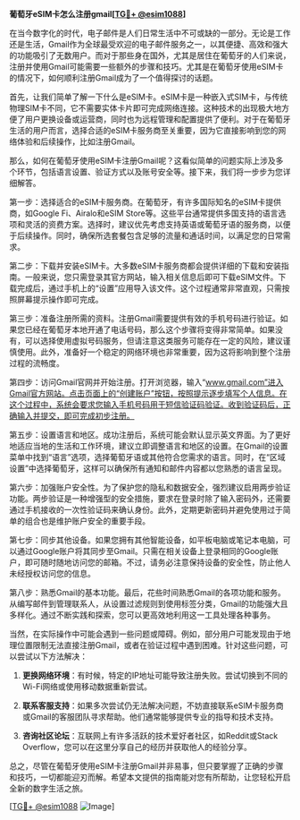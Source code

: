 **葡萄牙eSIM卡怎么注册gmail[[TG💪+ @esim1088](https://t.me/s/esim1088)]**

在当今数字化的时代，电子邮件是人们日常生活中不可或缺的一部分。无论是工作还是生活，Gmail作为全球最受欢迎的电子邮件服务之一，以其便捷、高效和强大的功能吸引了无数用户。而对于那些身在国外，尤其是居住在葡萄牙的人们来说，注册并使用Gmail可能需要一些额外的步骤和技巧。尤其是在葡萄牙使用eSIM卡的情况下，如何顺利注册Gmail成为了一个值得探讨的话题。

首先，让我们简单了解一下什么是eSIM卡。eSIM卡是一种嵌入式SIM卡，与传统物理SIM卡不同，它不需要实体卡片即可完成网络连接。这种技术的出现极大地方便了用户更换设备或运营商，同时也为远程管理和配置提供了便利。对于在葡萄牙生活的用户而言，选择合适的eSIM卡服务商至关重要，因为它直接影响到您的网络体验和后续操作，比如注册Gmail。

那么，如何在葡萄牙使用eSIM卡注册Gmail呢？这看似简单的问题实际上涉及多个环节，包括语言设置、验证方式以及账号安全等。接下来，我们将一步步为您详细解答。

第一步：选择适合的eSIM卡服务商。在葡萄牙，有许多国际知名的eSIM卡提供商，如Google Fi、Airalo和eSIM Store等。这些平台通常提供多国支持的语言选项和灵活的资费方案。选择时，建议优先考虑支持英语或葡萄牙语的服务商，以便于后续操作。同时，确保所选套餐包含足够的流量和通话时间，以满足您的日常需求。

第二步：下载并安装eSIM卡。大多数eSIM卡服务商都会提供详细的下载和安装指南。一般来说，您只需登录其官方网站，输入相关信息后即可下载eSIM文件。下载完成后，通过手机上的“设置”应用导入该文件。这个过程通常非常直观，只需按照屏幕提示操作即可完成。

第三步：准备注册所需的资料。注册Gmail需要提供有效的手机号码进行验证。如果您已经在葡萄牙本地开通了电话号码，那么这个步骤将变得非常简单。如果没有，可以选择使用虚拟号码服务，但请注意这类服务可能存在一定的风险，建议谨慎使用。此外，准备好一个稳定的网络环境也非常重要，因为这将影响到整个注册过程的流畅度。

第四步：访问Gmail官网并开始注册。打开浏览器，输入“www.gmail.com”进入Gmail官方网站。点击页面上的“创建账户”按钮，按照提示逐步填写个人信息。在这个过程中，系统会要求您输入手机号码用于短信验证码验证。收到验证码后，正确输入并提交，即可完成初步注册。

第五步：设置语言和地区。成功注册后，系统可能会默认显示英文界面。为了更好地适应当地的生活和工作环境，建议立即调整语言和地区的设置。在Gmail的设置菜单中找到“语言”选项，选择葡萄牙语或其他符合您需求的语言。同时，在“区域设置”中选择葡萄牙，这样可以确保所有通知和邮件内容都以您熟悉的语言呈现。

第六步：加强账户安全性。为了保护您的隐私和数据安全，强烈建议启用两步验证功能。两步验证是一种增强型的安全措施，要求在登录时除了输入密码外，还需要通过手机接收的一次性验证码来确认身份。此外，定期更新密码并避免使用过于简单的组合也是维护账户安全的重要手段。

第七步：同步其他设备。如果您拥有其他智能设备，如平板电脑或笔记本电脑，可以通过Google账户将其同步至Gmail。只需在相关设备上登录相同的Google账户，即可随时随地访问您的邮箱。不过，请务必注意保持设备的安全性，防止他人未经授权访问您的信息。

第八步：熟悉Gmail的基本功能。最后，花些时间熟悉Gmail的各项功能和服务。从编写邮件到管理联系人，从设置过滤规则到使用标签分类，Gmail的功能强大且多样化。通过不断实践和探索，您可以更高效地利用这一工具处理各种事务。

当然，在实际操作中可能会遇到一些问题或障碍。例如，部分用户可能发现由于地理位置限制无法直接注册Gmail，或者在验证过程中遇到困难。针对这些问题，可以尝试以下方法解决：

1. **更换网络环境**：有时候，特定的IP地址可能导致注册失败。尝试切换到不同的Wi-Fi网络或使用移动数据重新尝试。
   
2. **联系客服支持**：如果多次尝试仍无法解决问题，不妨直接联系eSIM卡服务商或Gmail的客服团队寻求帮助。他们通常能够提供专业的指导和技术支持。

3. **咨询社区论坛**：互联网上有许多活跃的技术爱好者社区，如Reddit或Stack Overflow，您可以在这里分享自己的经历并获取他人的经验分享。

总之，尽管在葡萄牙使用eSIM卡注册Gmail并非易事，但只要掌握了正确的步骤和技巧，一切都能迎刃而解。希望本文提供的指南能对您有所帮助，让您轻松开启全新的数字生活之旅。

[[TG💪+ @esim1088](https://t.me/s/esim1088) ![Image](https://i.postimg.cc/4NQfJmqS/Snipaste-2025-05-13-00-14-12.png)]